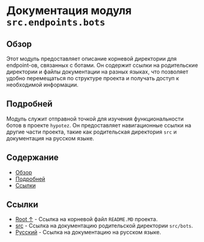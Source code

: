 # Документация модуля `src.endpoints.bots`

## Обзор

Этот модуль предоставляет описание корневой директории для endpoint-ов, связанных с ботами. 
Он содержит ссылки на родительские директории и файлы документации на разных языках, 
что позволяет удобно перемещаться по структуре проекта и получать доступ к необходимой информации.

## Подробней

Модуль служит отправной точкой для изучения функциональности ботов в проекте `hypotez`. 
Он предоставляет навигационные ссылки на другие части проекта, такие как родительская директория `src` 
и документация на русском языке.

## Содержание

- [Обзор](#обзор)
- [Подробней](#подробней)
- [Ссылки](#ссылки)

## Ссылки

- [Root ↑](https://github.com/hypo69/hypotez/blob/master/REDAME.MD) - Ссылка на корневой файл `README.MD` проекта.
- [src](https://github.com/hypo69/hypotez/blob/master/src/bots/REDAME.MD) - Ссылка на документацию родительской директории `src/bots`.
- [Русский](https://github.com/hypo69/hypotez/blob/master/src/bots/readme.ru.md) - Ссылка на документацию на русском языке.